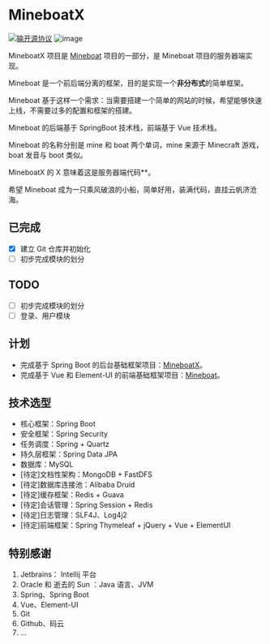 # MineboatX

[![输开源协议](https://img.shields.io/badge/License-MIT-brightgreen.svg "MIT")](https://opensource.org/licenses/mit-license.php)
![image](https://img.shields.io/badge/build-passing-brightgreen.svg)

MineboatX 项目是 [Mineboat](https://github.com/PatrickRoot/Mineboat) 项目的一部分，是 Mineboat 项目的服务器端实现。

Mineboat 是一个前后端分离的框架，目的是实现一个**非分布式**的简单框架。

Mineboat 基于这样一个需求：当需要搭建一个简单的网站的时候，希望能够快速上线，不需要过多的配置和框架的搭建。

Mineboat 的后端基于 SpringBoot 技术栈，前端基于 Vue 技术栈。 

Mineboat 的名称分别是 mine 和 boat 两个单词，mine 来源于 Minecraft 游戏，boat 发音与 boot 类似。

MineboatX 的 X 意味着这是服务器端代码**。

希望 Mineboat 成为一只乘风破浪的小船，简单好用，装满代码，直挂云帆济沧海。


## 已完成

- [x] 建立 Git 仓库并初始化
- [ ] 初步完成模块的划分

## TODO

- [ ] 初步完成模块的划分
- [ ] 登录、用户模块

## 计划

- 完成基于 Spring Boot 的后台基础框架项目：[MineboatX](https://github.com/PatrickRoot/MineboatX)。
- 完成基于 Vue 和 Element-UI 的前端基础框架项目：[Mineboat](https://github.com/PatrickRoot/Mineboat)。

## 技术选型

- 核心框架：Spring Boot
- 安全框架：Spring Security
- 任务调度：Spring + Quartz
- 持久层框架：Spring Data JPA
- 数据库：MySQL
- [待定]文档性架构：MongoDB + FastDFS
- [待定]数据库连接池：Alibaba Druid
- [待定]缓存框架：Redis + Guava
- [待定]会话管理：Spring Session + Redis
- [待定]日志管理：SLF4J、Log4j2
- [待定]前端框架：Spring Thymeleaf + jQuery + Vue + ElementUI

## 特别感谢

1. Jetbrains： Intellij 平台
2. Oracle 和 逝去的 Sun ：Java 语言、JVM
3. Spring、Spring Boot
4. Vue、Element-UI
5. Git
6. Github、码云
7. ...